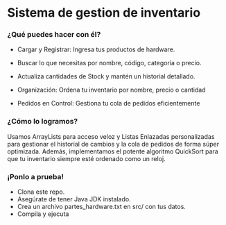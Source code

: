 # Sistema de gestion de inventario

### ¿Qué puedes hacer con él?
- Cargar y Registrar: Ingresa tus productos de hardware.

- Buscar lo que necesitas por nombre, código, categoría o precio.

- Actualiza cantidades de Stock y mantén un historial detallado.

- Organización: Ordena tu inventario por nombre, precio o cantidad

- Pedidos en Control: Gestiona tu cola de pedidos eficientemente 

### ¿Cómo lo logramos?
Usamos ArrayLists para acceso veloz y Listas Enlazadas personalizadas para gestionar el historial de cambios y la cola de pedidos de forma súper optimizada. Además, implementamos el potente algoritmo QuickSort para que tu inventario siempre esté ordenado como un reloj.

### ¡Ponlo a prueba!
- Clona este repo.
- Asegúrate de tener Java JDK instalado.
- Crea un archivo partes_hardware.txt en src/ con tus datos.
- Compila y ejecuta
